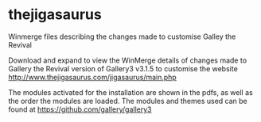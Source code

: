 # thejigasaurus
Winmerge files describing the changes made to customise Galley the Revival

Download and expand to view the WinMerge details of changes made to Gallery the Revival version of Gallery3 v3.1.5 to customise the website http://www.thejigasaurus.com/jigasaurus/main.php

The modules activated for the installation are shown in the pdfs, as well as the order the modules are loaded. The modules and themes used can be found at https://github.com/gallery/gallery3

